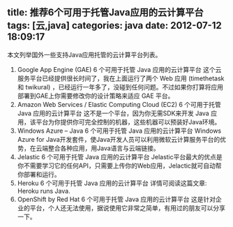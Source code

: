 title: 推荐6个可用于托管Java应用的云计算平台
tags: [云,java]
categories: java
date: 2012-07-12 18:09:17
---
本文列举国外一些支持Java应用托管的云计算平台列表。
1. Google App Engine (GAE)
6 个可用于托管 Java 应用的云计算平台
这个云服务平台已经提供很长时间了，我在上面运行了两个 Web 应用 (timethetask 和 twikural) ，已经运行一年多了，没碰到任何问题。不过如果你打算将应用部署到GAE上你需要修改你的设计策略来适应 GAE 平台。
2. Amazon Web Services / Elastic Computing Cloud (EC2)
6 个可用于托管 Java 应用的云计算平台
这不是一个平台，因为你无需SDK来开发 Java 应用，该平台为你提供你可完全控制的机器，这些机器可以预装好Java环境。
3. Windows Azure – Java
6 个可用于托管 Java 应用的云计算平台
Windows Azure for Java开发套件，使Java开发人员可以利用微软云计算服务平台的优势，在云端整合各种应用，用Java语言与云端链接。
4. Jelastic
6 个可用于托管 Java 应用的云计算平台
Jelastic平台最大的优点是你不需要学习它的任何API，只需要上传你的Web应用，Jelactic就可自动帮你部署和运行。
5. Heroku
6 个可用于托管 Java 应用的云计算平台
详情可阅读这篇文章: Heroku runs Java.
6. OpenShift by Red Hat
6 个可用于托管 Java 应用的云计算平台
这是针对企业的平台，个人还无法使用，据说使用它非常之简单，有用过的朋友可以分享一下。
